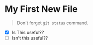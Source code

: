 # My First New File
> Don't forget `git status` command.
- [x] Is This useful??
- [ ] Isn't this useful??